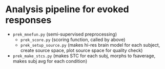 # Analysis pipeline for evoked responses

- `prek_mnefun.py` (semi-supervised preprocessing)
    - `prek_score.py` (scoring function, called by above)
    - `prek_setup_source.py` (makes hi-res brain model for each subject, create source space, plot source space for quality check)
- `prek_make_stcs.py` (makes STC for each subj, morphs to fsaverage, makes subj avg for each condition)


